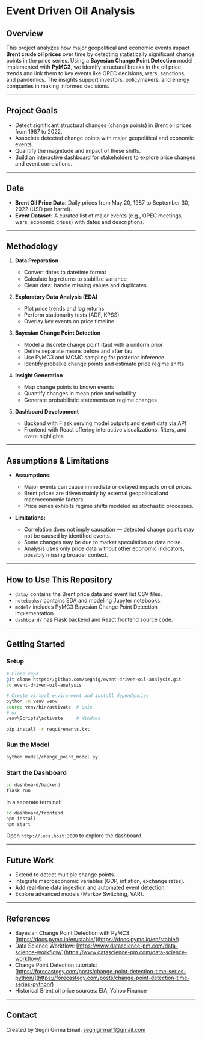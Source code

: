 # Event Driven Oil Analysis

## Overview

This project analyzes how major geopolitical and economic events impact **Brent crude oil prices** over time by detecting statistically significant change points in the price series. Using a **Bayesian Change Point Detection** model implemented with **PyMC3**, we identify structural breaks in the oil price trends and link them to key events like OPEC decisions, wars, sanctions, and pandemics. The insights support investors, policymakers, and energy companies in making informed decisions.

---

## Project Goals

* Detect significant structural changes (change points) in Brent oil prices from 1987 to 2022.
* Associate detected change points with major geopolitical and economic events.
* Quantify the magnitude and impact of these shifts.
* Build an interactive dashboard for stakeholders to explore price changes and event correlations.

---

## Data

* **Brent Oil Price Data:** Daily prices from May 20, 1987 to September 30, 2022 (USD per barrel).
* **Event Dataset:** A curated list of major events (e.g., OPEC meetings, wars, economic crises) with dates and descriptions.

---

## Methodology

1. **Data Preparation**

   * Convert dates to datetime format
   * Calculate log returns to stabilize variance
   * Clean data: handle missing values and duplicates

2. **Exploratory Data Analysis (EDA)**

   * Plot price trends and log returns
   * Perform stationarity tests (ADF, KPSS)
   * Overlay key events on price timeline

3. **Bayesian Change Point Detection**

   * Model a discrete change point (tau) with a uniform prior
   * Define separate means before and after tau
   * Use PyMC3 and MCMC sampling for posterior inference
   * Identify probable change points and estimate price regime shifts

4. **Insight Generation**

   * Map change points to known events
   * Quantify changes in mean price and volatility
   * Generate probabilistic statements on regime changes

5. **Dashboard Development**

   * Backend with Flask serving model outputs and event data via API
   * Frontend with React offering interactive visualizations, filters, and event highlights

---

## Assumptions & Limitations

* **Assumptions:**

  * Major events can cause immediate or delayed impacts on oil prices.
  * Brent prices are driven mainly by external geopolitical and macroeconomic factors.
  * Price series exhibits regime shifts modeled as stochastic processes.

* **Limitations:**

  * Correlation does not imply causation — detected change points may not be caused by identified events.
  * Some changes may be due to market speculation or data noise.
  * Analysis uses only price data without other economic indicators, possibly missing broader context.

---

## How to Use This Repository

* `data/` contains the Brent price data and event list CSV files.
* `notebooks/` contains EDA and modeling Jupyter notebooks.
* `model/` includes PyMC3 Bayesian Change Point Detection implementation.
* `dashboard/` has Flask backend and React frontend source code.

---

## Getting Started

### Setup

```bash
# Clone repo
git clone https://github.com/segnig/event-driven-oil-analysis.git
cd event-driven-oil-analysis

# Create virtual environment and install dependencies
python -m venv venv
source venv/bin/activate  # Unix
# or
venv\Scripts\activate     # Windows

pip install -r requirements.txt
```

### Run the Model

```bash
python model/change_point_model.py
```

### Start the Dashboard

```bash
cd dashboard/backend
flask run
```

In a separate terminal:

```bash
cd dashboard/frontend
npm install
npm start
```

Open `http://localhost:3000` to explore the dashboard.

---

## Future Work

* Extend to detect multiple change points.
* Integrate macroeconomic variables (GDP, inflation, exchange rates).
* Add real-time data ingestion and automated event detection.
* Explore advanced models (Markov Switching, VAR).

---

## References

* Bayesian Change Point Detection with PyMC3: [https://docs.pymc.io/en/stable/](https://docs.pymc.io/en/stable/)
* Data Science Workflow: [https://www.datascience-pm.com/data-science-workflow/](https://www.datascience-pm.com/data-science-workflow/)
* Change Point Detection tutorials: [https://forecastegy.com/posts/change-point-detection-time-series-python/](https://forecastegy.com/posts/change-point-detection-time-series-python/)
* Historical Brent oil price sources: EIA, Yahoo Finance

---

## Contact

Created by Segni Girma
Email: [segnigirma11@gmail.com](mailto:segnigirma11@gmail.com)